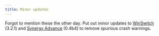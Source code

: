 ```yaml
---
title: Minor updates
---
```


Forgot to mention these the other day. Put out minor updates to [WinSwitch](http://winswitch.wincent.com/) (3.2.1) and [Synergy Advance](http://synergyadvance.com/) (0.4b4) to remove spurious crash warnings.
